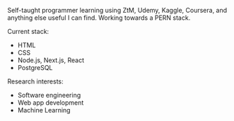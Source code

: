 Self-taught programmer learning using ZtM, Udemy, Kaggle, Coursera, and anything else useful I can find. Working towards a PERN stack.

Current stack: 
- HTML 
- CSS 
- Node.js, Next.js, React  
- PostgreSQL

Research interests:
- Software engineering
- Web app development
- Machine Learning
